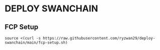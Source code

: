 # DEPLOY SWANCHAIN

## FCP Setup
```
source <(curl -s https://raw.githubusercontent.com/ryzwan29/deploy-swanchain/main/fcp-setup.sh)
```
